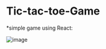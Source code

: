 # Tic-tac-toe-Game

*simple game using React:

![image](https://user-images.githubusercontent.com/81320062/229810463-5d9d2edc-368e-49ce-8be9-eee1f5afb365.png)
